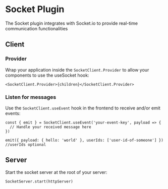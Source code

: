 # Socket Plugin

The Socket plugin integrates with Socket.io to provide real-time communication functionalities

## Client

### Provider

Wrap your application inside the `SocketClient.Provider` to allow your components to use the useSocket hook:

```tsx
<SocketClient.Provider>{children}</SocketClient.Provider>
```

### Listen for messages

Use the `SocketClient.useEvent` hook in the frontend to receive and/or emit events:

```tsx
const { emit } = SocketClient.useEvent('your-event-key', payload => {
  // Handle your received message here
})

emit({ payload: { hello: 'world' }, userIds: ['user-id-of-someone'] }) //userIds optional
```

## Server

Start the socket server at the root of your server:

```tsx
SocketServer.start(httpServer)
```
